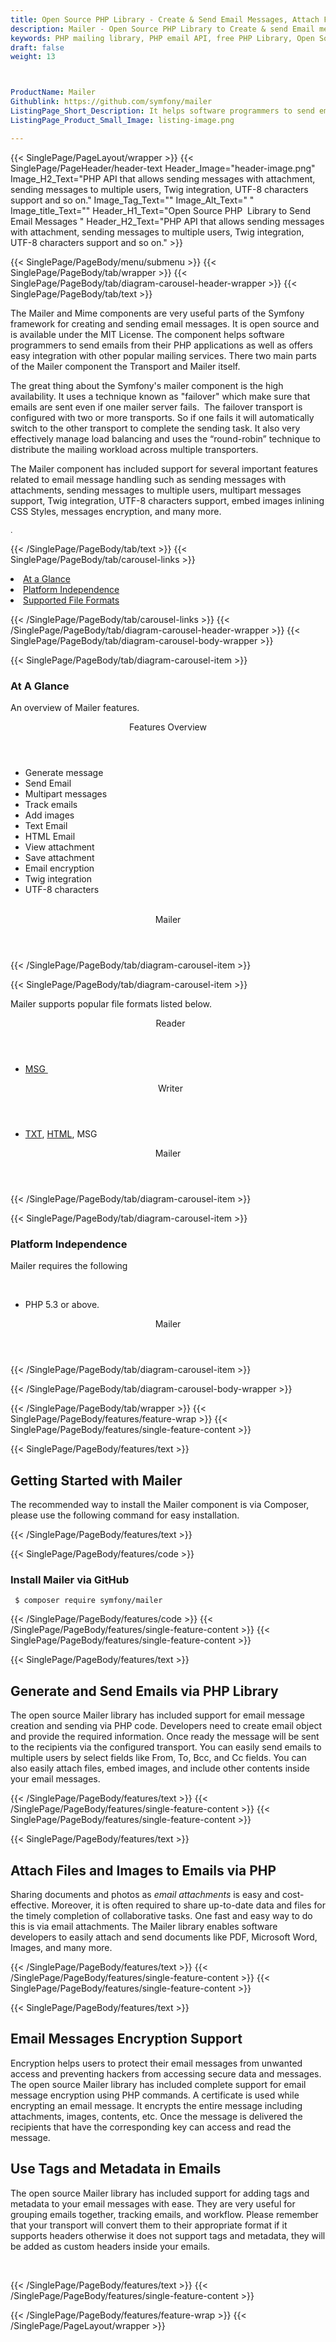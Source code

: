 ```yaml
---
title: Open Source PHP Library - Create & Send Email Messages, Attach Files
description: Mailer - Open Source PHP Library to Create & send Email messages to multiple users, attach files, Emails encryption & using tags or metadata in emails inside PHP apps.
keywords: PHP mailing library, PHP email API, free PHP Library, Open Source email Library, PHP PST programming, PHP EML, java Outlook MSG, Add Attachments to Email, PHP eml library, create  MSG email, Extract email messages, PHP outlook, PHP PST development, Conversion b/t MimeMessage, Conversion b/t EML and Outlook MSG
draft: false
weight: 13



ProductName: Mailer
Githublink: https://github.com/symfony/mailer
ListingPage_Short_Description: It helps software programmers to send emails from their PHP applications as well as offers easy integration with other popular mailing services.
ListingPage_Product_Small_Image: listing-image.png 

---
```


{{< SinglePage/PageLayout/wrapper >}}
{{< SinglePage/PageHeader/header-text
Header_Image="header-image.png"
Image_H2_Text="PHP API that allows sending messages with attachment, sending messages to multiple users, Twig integration, UTF-8 characters support and so on."
Image_Tag_Text=""
Image_Alt_Text=" "
Image_title_Text=""
Header_H1_Text="Open Source PHP  Library to Send Email Messages "
Header_H2_Text="PHP API that allows sending messages with attachment, sending messages to multiple users, Twig integration, UTF-8 characters support and so on." >}}

{{< SinglePage/PageBody/menu/submenu >}}
{{< SinglePage/PageBody/tab/wrapper >}}
{{< SinglePage/PageBody/tab/diagram-carousel-header-wrapper >}}
{{< SinglePage/PageBody/tab/text >}}



<p>The Mailer and Mime components are very useful parts of the Symfony framework for creating and sending email messages. It is open source and is available under the MIT License. The component helps software programmers to send emails from their PHP applications as well as offers easy integration with other popular mailing services. There two main parts of the Mailer component the Transport and Mailer itself.</p>
<p>The great thing about the Symfony's mailer component is the high availability. It uses a technique known as "failover" which make sure that emails are sent even if one mailer server fails.  The failover transport is configured with two or more transports. So if one fails it will automatically switch to the other transport to complete the sending task. It also very effectively manage load balancing and uses the “round-robin” technique to distribute the mailing workload across multiple transporters.</p>
<p>The Mailer component has included support for several important features related to email message handling such as sending messages with attachments, sending messages to multiple users, multipart messages support, Twig integration, UTF-8 characters support, embed images inlining CSS Styles, messages encryption, and many more.</p>
<p><span style="font-size: 12.16px;">. </span></p>

{{< /SinglePage/PageBody/tab/text >}}
{{< SinglePage/PageBody/tab/carousel-links >}}

<li data-target="#diagramcarousel" data-slide-to="0"><a href="#">At a Glance</a></li>
<li data-target="#diagramcarousel" data-slide-to="2"><a href="#">Platform Independence</a></li>
<li data-target="#diagramcarousel" data-slide-to="1"><a class="activetab" href="#">Supported File Formats</a></li>


{{< /SinglePage/PageBody/tab/carousel-links >}}
{{< /SinglePage/PageBody/tab/diagram-carousel-header-wrapper >}}
{{< SinglePage/PageBody/tab/diagram-carousel-body-wrapper >}}

{{< SinglePage/PageBody/tab/diagram-carousel-item >}}
<h3>At A Glance</h3>
<p>An overview of Mailer features.</p>
<div class="diagram1 d1-poi">
<div class="d1-row">
<div class="d1-col d1-right"><header>Features Overview</header>
<ul>
<li>Generate message</li>
<li>Send Email</li>
<li>Multipart messages</li>
<li>Track emails</li>
<li>Add images</li>
<li>Text Email</li>
<li>HTML Email</li>
<li>View attachment</li>
<li>Save attachment</li>
<li>Email encryption</li>
<li>Twig integration</li>
<li>UTF-8 characters</li>
</ul>
</div>
<!--/left -->
<div class="d1-col d1-right"> </div>
</div>
<div class="d1-logo" style="border: none;"><header>Mailer</header><footer><small></small></footer></div>
<!--/logo--></div>
<!--/diagram1-->
{{< /SinglePage/PageBody/tab/diagram-carousel-item >}}

{{< SinglePage/PageBody/tab/diagram-carousel-item >}}
<p>Mailer supports popular file formats listed below.</p>
<div class="diagram1 d2  d1-poi">
<div class="d1-row">
<div class="d1-col d1-left"><header><i class="fa fa-arrows-v "> </i> Reader</header>
<ul>
<li><a href="https://docs.fileformat.com/email/msg/">MSG </a></li>
</ul>
</div>
<!--/left-->
<div class="d1-col d1-right"><header><i class="fa  fa-long-arrow-down"> </i> Writer</header>
<ul>
<li><a href="https://docs.fileformat.com/word-processing/txt/">TXT</a>, <a href="https://docs.fileformat.com/web/html/">HTML</a>, MSG</li>
</ul>
</div>
<!--/right--></div>
<!--/row-->
<div class="d1-logo" style="border: none;"><header>Mailer</header><footer><small></small></footer></div>
<!--/logo--></div>
<!--/diagram2-->
{{< /SinglePage/PageBody/tab/diagram-carousel-item >}}

{{< SinglePage/PageBody/tab/diagram-carousel-item >}}
<h3>Platform Independence</h3>
<p>Mailer requires the following</p>
<div class="diagram1 d1-poi">
<div class="d1-row">
<div class="d1-col d1-left"> </div>
<div class="d1-col d1-right">
<ul>
<li>PHP 5.3 or above.</li>
</ul>
</div>
</div>
<!--/row-->
<div class="d1-logo" style="border: none;"><header>Mailer</header><footer><small></small></footer></div>
<!--/logo--></div>
<!--/diagram2 -->
{{< /SinglePage/PageBody/tab/diagram-carousel-item >}}

{{< /SinglePage/PageBody/tab/diagram-carousel-body-wrapper >}}

{{< /SinglePage/PageBody/tab/wrapper >}}
{{< SinglePage/PageBody/features/feature-wrap >}}
{{< SinglePage/PageBody/features/single-feature-content >}}

{{< SinglePage/PageBody/features/text >}}
<h2 class="h2title">Getting Started with Mailer </h2>
<p>The recommended way to install the Mailer component is via Composer, please use the following command for easy installation.</p>
{{< /SinglePage/PageBody/features/text >}}

{{< SinglePage/PageBody/features/code >}}
<h3>Install Mailer via GitHub</h3>
<pre><code class="html"> $ composer require symfony/mailer</code></pre>


{{< /SinglePage/PageBody/features/code >}}
{{< /SinglePage/PageBody/features/single-feature-content >}}
{{< SinglePage/PageBody/features/single-feature-content >}}

{{< SinglePage/PageBody/features/text >}}
<h2 class="h2title">Generate and Send Emails via PHP Library</h2>
<p>The open source Mailer library has included support for email message creation and sending via PHP code. Developers need to create email object and provide the required information. Once ready the message will be sent to the recipients via the configured transport. You can easily send emails to multiple users by select fields like From, To, Bcc, and Cc fields. You can also easily attach files, embed images, and include other contents inside your email messages.</p>

{{< /SinglePage/PageBody/features/text >}}
{{< /SinglePage/PageBody/features/single-feature-content >}}
{{< SinglePage/PageBody/features/single-feature-content >}}

{{< SinglePage/PageBody/features/text >}}
<h2 class="h2title">Attach Files and Images to Emails via PHP</h2>
<p>Sharing documents and photos as<em> email attachments</em> is easy and cost-effective. Moreover, it is often required to share up-to-date data and files for the timely completion of collaborative tasks. One fast and easy way to do this is via email attachments. The Mailer library enables software developers to easily attach and send documents like PDF, Microsoft Word, Images, and many more.</p>

{{< /SinglePage/PageBody/features/text >}}
{{< /SinglePage/PageBody/features/single-feature-content >}}
{{< SinglePage/PageBody/features/single-feature-content >}}

{{< SinglePage/PageBody/features/text >}}
<h2 class="h2title">Email Messages Encryption Support</h2>
<p>Encryption helps users to protect their email messages from unwanted access and preventing hackers from accessing secure data and messages. The open source Mailer library has included complete support for email message encryption using PHP commands. A certificate is used while encrypting an email message. It encrypts the entire message including attachments, images, contents, etc. Once the message is delivered the recipients that have the corresponding key can access and read the message.</p>
<h2 class="h2title">Use Tags and Metadata in Emails</h2>
<p>The open source Mailer library has included support for adding tags and metadata to your email messages with ease. They are very useful for grouping emails together, tracking emails, and workflow. Please remember that your transport will convert them to their appropriate format if it supports headers otherwise it does not support tags and metadata, they will be added as custom headers inside your emails.</p>
<p> </p>

{{< /SinglePage/PageBody/features/text >}}
{{< /SinglePage/PageBody/features/single-feature-content >}}

{{< /SinglePage/PageBody/features/feature-wrap >}}
{{< /SinglePage/PageLayout/wrapper >}}